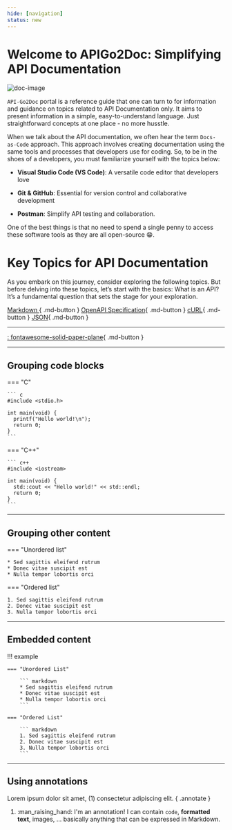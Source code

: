 ```yaml
---
hide: [navigation]
status: new
---
```


# Welcome to APIGo2Doc: Simplifying API Documentation

![doc-image](https://rickey-alok.github.io/api-go-to-doc/img/home_page_img.png)

`API-Go2Doc` portal is a reference guide that one can turn to for information and guidance on topics related to API Documentation only. It aims to present information in a simple, easy-to-understand language. Just straightforward concepts at one place - no more husstle.

When we talk about the API documentation, we often hear the term `Docs-as-Code` approach. This approach involves creating documentation using the same tools and processes that developers use for coding. So, to be in the shoes of a developers, you must familiarize yourself with the topics below:

- **Visual Studio Code (VS Code)**: A versatile code editor that developers love
- **Git & GitHub**: Essential for version control and collaborative development

- **Postman**: Simplify API testing and collaboration.

One of the best things is that no need to spend a single penny to access these software tools as they are all open-source 😁.

# Key Topics for API Documentation

As you embark on this journey, consider exploring the following topics. But before delving into these topics, let’s start with the basics: What is an API? It’s a fundamental question that sets the stage for your exploration.

[Markdown ](./API%20Docs/Markdown.md){ .md-button }
[OpenAPI Specification](./API%20Docs/OepnAPISpec.md){ .md-button }
[cURL](./API%20Docs/cURL.md){ .md-button }
[JSON](./API%20Docs/JSON.md){ .md-button }

---

[: fontawesome-solid-paper-plane](#){ .md-button }

---

## Grouping code blocks

=== "C"

    ``` c
    #include <stdio.h>

    int main(void) {
      printf("Hello world!\n");
      return 0;
    }
    ```

=== "C++"

    ``` c++
    #include <iostream>

    int main(void) {
      std::cout << "Hello world!" << std::endl;
      return 0;
    }
    ```

---

## Grouping other content

=== "Unordered list"

    * Sed sagittis eleifend rutrum
    * Donec vitae suscipit est
    * Nulla tempor lobortis orci

=== "Ordered list"

    1. Sed sagittis eleifend rutrum
    2. Donec vitae suscipit est
    3. Nulla tempor lobortis orci

---

## Embedded content

!!! example

    === "Unordered List"

        ``` markdown
        * Sed sagittis eleifend rutrum
        * Donec vitae suscipit est
        * Nulla tempor lobortis orci
        ```

    === "Ordered List"

        ``` markdown
        1. Sed sagittis eleifend rutrum
        2. Donec vitae suscipit est
        3. Nulla tempor lobortis orci
        ```

---

## Using annotations

Lorem ipsum dolor sit amet, (1) consectetur adipiscing elit.
{ .annotate }

1.  :man_raising_hand: I'm an annotation! I can contain `code`, **formatted
    text**, images, ... basically anything that can be expressed in Markdown.
